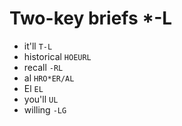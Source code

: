 # Two-key briefs *-L

* it'll `T-L`
* historical `HOEURL`
* recall `-RL`
* al `HRO*ER/AL`
* El `EL`
* you'll `UL`
* willing `-LG`
